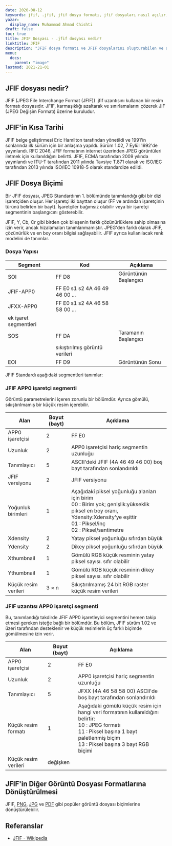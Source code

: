 ```yaml
---
date: 2020-08-12
keywords: jfif, .jfif, jfif dosya formatı, jfif dosyaları nasıl açılır, .jfif uzantısı, jfif uzantısı
yazar:
  display_name: Muhammad Ahmad Chishti
draft: false
toc: true
title: JFIF Dosyası - .jfif dosyası nedir?
linktitle: JFIF
description: "JFIF dosya formatı ve JFIF dosyalarını oluşturabilen ve açabilen API'ler hakkında bilgi edinin."
menu:
  docs:
    parent: "image"
lastmod: 2021-21-01
---
```


## JFIF dosyası nedir?

JFIF (JPEG File Interchange Format (JFIF)) .jfif uzantısını kullanan bir resim formatı dosyasıdır. JFIF, karmaşıklığı azaltarak ve sınırlamalarını çözerek JIF (JPEG Değişim Formatı) üzerine kuruludur.

## JFIF'in Kısa Tarihi

JFIF belge geliştirmesi Eric Hamilton tarafından yönetildi ve 1991'in sonlarında ilk sürüm için bir anlaşma yapıldı. Sürüm 1.02, 7 Eylül 1992'de yayınlandı. RFC 2046, JFIF formatının internet üzerinden JPEG görüntüleri iletmek için kullanıldığını belirtti. JFIF, ECMA tarafından 2009 yılında yayınlandı ve ITU-T tarafından 2011 yılında Tavsiye T.871 olarak ve ISO/IEC tarafından 2013 yılında ISO/IEC 10918-5 olarak standardize edildi.

## JFIF Dosya Biçimi ##

Bir JFIF dosyası, JPEG Standardının 1. bölümünde tanımlandığı gibi bir dizi işaretçiden oluşur. Her işaretçi iki bayttan oluşur (FF ve ardından işaretçinin türünü belirten bir bayt). İşaretçiler bağımsız olabilir veya bir işaretçi segmentinin başlangıcını gösterebilir.

JFIF, Y, Cb, Cr gibi birden çok bileşenin farklı çözünürlüklere sahip olmasına izin verir, ancak hizalamaları tanımlanmamıştır. JPEG'den farklı olarak JFIF, çözünürlük ve en boy oranı bilgisi sağlayabilir. JFIF ayrıca kullanılacak renk modelini de tanımlar.

### Dosya Yapısı ##

|Segment|Kod|Açıklama|
|---|---|---|
|SOI|FF D8|Görüntünün Başlangıcı|
|JFIF-APP0|FF E0 s1 s2 4A 46 49 46 00 ...||
|JFXX-APP0|FF E0 s1 s2 4A 46 58 58 00 ...||
|ek işaret segmentleri|
|SOS|FF DA|Taramanın Başlangıcı|
||sıkıştırılmış görüntü verileri||
|EOI|FF D9|Görüntünün Sonu|

JFIF Standardı aşağıdaki segmentleri tanımlar:

### JFIF APP0 işaretçi segmenti ###

Görüntü parametrelerini içeren zorunlu bir bölümdür. Ayrıca gömülü, sıkıştırılmamış bir küçük resim içerebilir.

|Alan|Boyut (bayt)|Açıklama|
|---|---|---|
|APP0 işaretçisi|2|FF E0|
|Uzunluk|2|APP0 işaretçisi hariç segmentin uzunluğu|
|Tanımlayıcı|5|ASCII'deki JFIF (4A 46 49 46 00) boş bayt tarafından sonlandırıldı|
|JFIF versiyonu|2|JFIF versiyonu|
|Yoğunluk birimleri|1|Aşağıdaki piksel yoğunluğu alanları için birim</br> 00 : Birim yok; genişlik:yükseklik piksel en boy oranı, Ydensity:Xdensity'ye eşittir</br> 01 : Piksel/inç</br> 02 : Piksel/santimetre|
|Xdensity|2|Yatay piksel yoğunluğu sıfırdan büyük|
|Ydensity|2|Dikey piksel yoğunluğu sıfırdan büyük|
|Xthumbnail|1|Gömülü RGB küçük resminin yatay piksel sayısı. sıfır olabilir |
|Ythumbnail|1|Gömülü RGB küçük resminin dikey piksel sayısı. sıfır olabilir |
|Küçük resim verileri|3 × n|Sıkıştırılmamış 24 bit RGB raster küçük resim verileri|

### JFIF uzantısı APP0 işaretçi segmenti ###

Bu, tanımlandığı takdirde JFIF APP0 işaretleyici segmentini hemen takip etmesi gereken isteğe bağlı bir bölümdür. Bu bölüm, JFIF sürüm 1.02 ve üzeri tarafından desteklenir ve küçük resimlerin üç farklı biçimde gömülmesine izin verir.

|Alan|Boyut (bayt)|Açıklama|
|---|---|---|
|APP0 işaretçisi|2|FF E0|
|Uzunluk|2|APP0 işaretçisi hariç segmentin uzunluğu|
|Tanımlayıcı|5|JFXX (4A 46 58 58 00) ASCII'de boş bayt tarafından sonlandırıldı|
|Küçük resim formatı|1|Aşağıdaki gömülü küçük resim için hangi veri formatının kullanıldığını belirtir:</br> 10 : JPEG formatı</br> 11 : Piksel başına 1 bayt paletlenmiş biçim</br> 13 : Piksel başına 3 bayt RGB biçimi|
|Küçük resim verileri|değişken||

## JFIF'in Diğer Görüntü Dosyası Formatlarına Dönüştürülmesi

JFIF, [PNG](/tr/image/png/), [JPG](/tr/image/jpeg/) ve [PDF](/tr/pdf/) gibi popüler görüntü dosyası biçimlerine dönüştürülebilir.

## Referanslar ##

- [JFIF - Wikipedia](https://en.wikipedia.org/wiki/JPEG_File_Interchange_Format#History)

